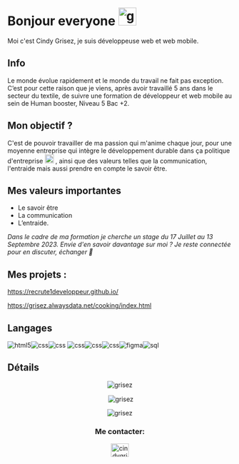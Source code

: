 # Bonjour everyone <img alt="growlithe pokemon" title="growlithe pokemon" loading="lazy" src="https://emojis.slackmojis.com/emojis/images/1643517239/32779/growlithe.gif?1643517239" width ="40"> 
Moi c'est Cindy Grisez, je suis développeuse web et web mobile.

## Info  

Le monde évolue rapidement et le monde du travail ne fait pas exception.
C’est pour cette raison que je viens, après avoir travaillé 5 ans dans le secteur du textile, de suivre une formation de développeur et web mobile au sein de Human booster, Niveau 5 Bac +2. 

## Mon objectif ?  
 
C'est de pouvoir travailler de ma passion qui m'anime chaque jour, pour une moyenne entreprise qui intègre le développement durable dans ça politique d'entreprise <img alt="chikorita pokemon" title="chikorita pokemon" loading="lazy" src="https://emojis.slackmojis.com/emojis/images/1643517236/32748/chikorita.gif?1643517236" width= "20"> , ainsi que des valeurs telles que la communication, l'entraide mais aussi prendre en compte le savoir être. 

## Mes valeurs importantes 

- Le savoir être
- La communication
- L’entraide.

*Dans le cadre de ma formation je cherche un stage du 17 Juillet au 13 Septembre 2023.*
*Envie d'en savoir davantage sur moi ? Je reste connectée pour en discuter, échanger 🙂* 

## Mes projets : 
https://recrute1developpeur.github.io/

https://grisez.alwaysdata.net/cooking/index.html
 
## Langages 

<img alt="html5" title="html5" loading="lazy" src=https://www.vectorlogo.zone/logos/w3_html5/w3_html5-ar21.svg /><img alt="css" title="css" loading="lazy" src=https://www.vectorlogo.zone/logos/w3_css/w3_css-ar21.svg /><img alt="css" title="css" loading="lazy" src=https://www.vectorlogo.zone/logos/javascript/javascript-horizontal.svg />
<img alt="css" title="css" loading="lazy" src=https://www.vectorlogo.zone/logos/angular/angular-ar21.svg /><img alt="css" title="css" loading="lazy" src=https://www.vectorlogo.zone/logos/php/php-horizontal.svg /><img alt="css" title="css" loading="lazy" src=https://www.vectorlogo.zone/logos/symfony/symfony-ar21.svg /><img alt="figma" title="figma" loading="figma" src=https://www.vectorlogo.zone/logos/figma/figma-ar21.svg /><img alt="sql" title="sql" loading="sql" src=https://www.vectorlogo.zone/logos/sqlite/sqlite-ar21.svg />

## Détails  

<p align="center"><img align="center" src="https://github-readme-stats.vercel.app/api/top-langs?username=grisez&show_icons=true&locale=en&layout=compact" alt="grisez"/></p>
<p align="center">&nbsp;<img align="center" src="https://github-readme-stats.vercel.app/api?username=grisez&show_icons=true&locale=en" alt="grisez" /></p>
<p align="center"><img align="center" src="https://github-readme-streak-stats.herokuapp.com/?user=grisez" alt="grisez" /></p>

<h3 align="center">Me contacter:</h3>
<p align="center">
<a href="https://www.linkedin.com/in/cindy-grisez-d%C3%A9veloppeur-web/"  align="center" target="blank"><img align="center" src="https://raw.githubusercontent.com/rahuldkjain/github-profile-readme-generator/master/src/images/icons/Social/linked-in-alt.svg" alt="cindygrisez" height="30" width="40"/></a>











